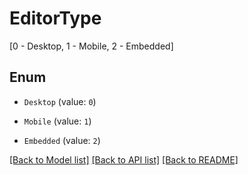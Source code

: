 # EditorType

[0 - Desktop, 1 - Mobile, 2 - Embedded]

## Enum

* `Desktop` (value: `0`)

* `Mobile` (value: `1`)

* `Embedded` (value: `2`)

[[Back to Model list]](../README.md#documentation-for-models) [[Back to API list]](../README.md#documentation-for-api-endpoints) [[Back to README]](../README.md)
